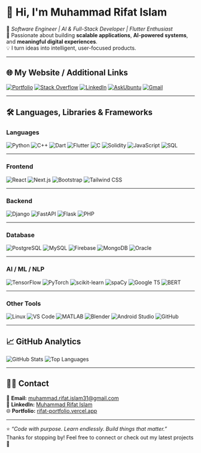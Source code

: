 # 👋 Hi, I'm **Muhammad Rifat Islam**

🎯 *Software Engineer | AI & Full-Stack Developer | Flutter Enthusiast*  
🚀 Passionate about building **scalable applications**, **AI-powered systems**, and **meaningful digital experiences**.  
💡 I turn ideas into intelligent, user-focused products.

---

## 🌐 My Website / Additional Links
[![Portfolio](https://img.shields.io/badge/-Portfolio-0A66C2?style=flat-square&logo=vercel&logoColor=white)](https://rifat-portfolio-2jvt.vercel.app/)
[![Stack Overflow](https://img.shields.io/badge/-Stack%20Overflow-FE7A16?style=flat-square&logo=stackoverflow&logoColor=white)](https://stackoverflow.com/users/22761098/md-rifat-islam)
[![LinkedIn](https://img.shields.io/badge/-LinkedIn-0A66C2?style=flat-square&logo=linkedin&logoColor=white)](https://www.linkedin.com/in/muhammad-rifat-islam-9ab376230/)
[![AskUbuntu](https://img.shields.io/badge/-Ask%20Ubuntu-DD4814?style=flat-square&logo=ubuntu&logoColor=white)](https://askubuntu.com/users/2040546/md-rifat-islam)
[![Gmail](https://img.shields.io/badge/-Gmail-EA4335?style=flat-square&logo=gmail&logoColor=white)](mailto:muhammad.rifat.islam31@gmail.com)

---

## 🛠️ Languages, Libraries & Frameworks

### **Languages**
![Python](https://img.shields.io/badge/-Python-3776AB?style=flat-square&logo=python&logoColor=white)
![C++](https://img.shields.io/badge/-C++-00599C?style=flat-square&logo=cplusplus&logoColor=white)
![Dart](https://img.shields.io/badge/-Dart-0175C2?style=flat-square&logo=dart&logoColor=white)
![Flutter](https://img.shields.io/badge/-Flutter-02569B?style=flat-square&logo=flutter&logoColor=white)
![C](https://img.shields.io/badge/-C-A8B9CC?style=flat-square&logo=c&logoColor=black)
![Solidity](https://img.shields.io/badge/-Solidity-363636?style=flat-square&logo=solidity&logoColor=white)
![JavaScript](https://img.shields.io/badge/-JavaScript-F7DF1E?style=flat-square&logo=javascript&logoColor=black)
![SQL](https://img.shields.io/badge/-SQL-4479A1?style=flat-square&logo=mysql&logoColor=white)

---

### **Frontend**
![React](https://img.shields.io/badge/-React-61DAFB?style=flat-square&logo=react&logoColor=white)
![Next.js](https://img.shields.io/badge/-Next.js-000000?style=flat-square&logo=next.js&logoColor=white)
![Bootstrap](https://img.shields.io/badge/-Bootstrap-7952B3?style=flat-square&logo=bootstrap&logoColor=white)
![Tailwind CSS](https://img.shields.io/badge/-Tailwind%20CSS-06B6D4?style=flat-square&logo=tailwindcss&logoColor=white)

---

### **Backend**
![Django](https://img.shields.io/badge/-Django-092E20?style=flat-square&logo=django&logoColor=white)
![FastAPI](https://img.shields.io/badge/-FastAPI-009688?style=flat-square&logo=fastapi&logoColor=white)
![Flask](https://img.shields.io/badge/-Flask-000000?style=flat-square&logo=flask&logoColor=white)
![PHP](https://img.shields.io/badge/-PHP-777BB4?style=flat-square&logo=php&logoColor=white)

---

### **Database**
![PostgreSQL](https://img.shields.io/badge/-PostgreSQL-336791?style=flat-square&logo=postgresql&logoColor=white)
![MySQL](https://img.shields.io/badge/-MySQL-4479A1?style=flat-square&logo=mysql&logoColor=white)
![Firebase](https://img.shields.io/badge/-Firebase-FFCA28?style=flat-square&logo=firebase&logoColor=black)
![MongoDB](https://img.shields.io/badge/-MongoDB-47A248?style=flat-square&logo=mongodb&logoColor=white)
![Oracle](https://img.shields.io/badge/-Oracle-F80000?style=flat-square&logo=oracle&logoColor=white)

---

### **AI / ML / NLP**
![TensorFlow](https://img.shields.io/badge/-TensorFlow-FF6F00?style=flat-square&logo=tensorflow&logoColor=white)
![PyTorch](https://img.shields.io/badge/-PyTorch-EE4C2C?style=flat-square&logo=pytorch&logoColor=white)
![scikit-learn](https://img.shields.io/badge/-scikit--learn-F7931E?style=flat-square&logo=scikitlearn&logoColor=white)
![spaCy](https://img.shields.io/badge/-spaCy-09A3D5?style=flat-square&logo=spacy&logoColor=white)
![Google T5](https://img.shields.io/badge/-Google%20T5-4285F4?style=flat-square&logo=google&logoColor=white)
![BERT](https://img.shields.io/badge/-BERT-FFD700?style=flat-square&logo=bert&logoColor=black)

---

### **Other Tools**
![Linux](https://img.shields.io/badge/-Linux-FCC624?style=flat-square&logo=linux&logoColor=black)
![VS Code](https://img.shields.io/badge/-VS%20Code-007ACC?style=flat-square&logo=visual-studio-code&logoColor=white)
![MATLAB](https://img.shields.io/badge/-MATLAB-0076A8?style=flat-square&logo=Mathworks&logoColor=white)
![Blender](https://img.shields.io/badge/-Blender-F5792A?style=flat-square&logo=blender&logoColor=white)
![Android Studio](https://img.shields.io/badge/-Android%20Studio-3DDC84?style=flat-square&logo=android-studio&logoColor=white)
![GitHub](https://img.shields.io/badge/-GitHub-181717?style=flat-square&logo=github&logoColor=white)

---

## 📈 GitHub Analytics

![GitHub Stats](https://github-readme-stats.vercel.app/api?username=Md-Rifat-Islam&show_icons=true&theme=radical)
![Top Languages](https://github-readme-stats.vercel.app/api/top-langs/?username=Md-Rifat-Islam&layout=compact&theme=radical)

<!-- Optional Activity Graph -->
<!--
[![GitHub Activity Graph](https://github-readme-activity-graph.vercel.app/graph?username=Md-Rifat-Islam&theme=react-dark&hide_border=true)](https://github.com/Md-Rifat-Islam)
-->

---

## 👨‍💻 Contact

📧 **Email:** [muhammad.rifat.islam31@gmail.com](mailto:muhammad.rifat.islam31@gmail.com)  
💼 **LinkedIn:** [Muhammad Rifat Islam](https://www.linkedin.com/in/muhammad-rifat-islam-9ab376230/)  
🌐 **Portfolio:** [rifat-portfolio.vercel.app](https://rifat-portfolio-2jvt.vercel.app/)

---

⭐ *“Code with purpose. Learn endlessly. Build things that matter.”*  
Thanks for stopping by! Feel free to connect or check out my latest projects 👋

